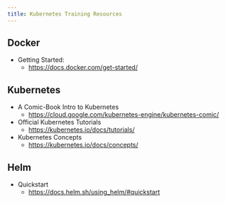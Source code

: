 ```yaml
---
title: Kubernetes Training Resources
---
```


## Docker

* Getting Started:
  * https://docs.docker.com/get-started/

## Kubernetes

* A Comic-Book Intro to Kubernetes
  * https://cloud.google.com/kubernetes-engine/kubernetes-comic/
* Official Kubernetes Tutorials
  * https://kubernetes.io/docs/tutorials/
* Kubernetes Concepts
  * https://kubernetes.io/docs/concepts/

## Helm

* Quickstart
  * https://docs.helm.sh/using_helm/#quickstart
